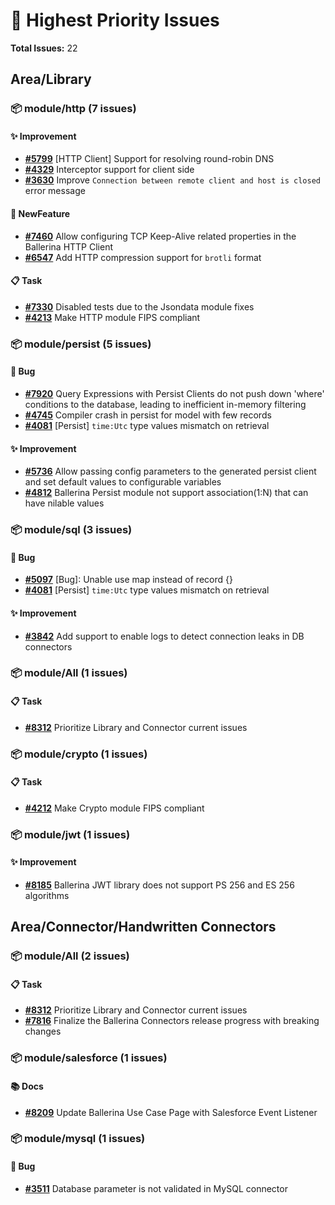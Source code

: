 # 🔴 Highest Priority Issues

**Total Issues:** 22

## Area/Library

### 📦 module/http (7 issues)

#### ✨ Improvement

- **[#5799](https://github.com/ballerina-platform/ballerina-library/issues/5799)** [HTTP Client] Support for resolving round-robin DNS
- **[#4329](https://github.com/ballerina-platform/ballerina-library/issues/4329)** Interceptor support for client side
- **[#3630](https://github.com/ballerina-platform/ballerina-library/issues/3630)** Improve `Connection between remote client and host is closed` error message

#### 🚀 NewFeature

- **[#7460](https://github.com/ballerina-platform/ballerina-library/issues/7460)** Allow configuring TCP Keep-Alive related properties in the Ballerina HTTP Client
- **[#6547](https://github.com/ballerina-platform/ballerina-library/issues/6547)** Add HTTP compression support for `brotli` format

#### 📋 Task

- **[#7330](https://github.com/ballerina-platform/ballerina-library/issues/7330)** Disabled tests due to the Jsondata module fixes
- **[#4213](https://github.com/ballerina-platform/ballerina-library/issues/4213)** Make HTTP module FIPS compliant

### 📦 module/persist (5 issues)

#### 🐛 Bug

- **[#7920](https://github.com/ballerina-platform/ballerina-library/issues/7920)** Query Expressions with Persist Clients do not push down 'where' conditions to the database, leading to inefficient in-memory filtering
- **[#4745](https://github.com/ballerina-platform/ballerina-library/issues/4745)** Compiler crash in persist for model with few records
- **[#4081](https://github.com/ballerina-platform/ballerina-library/issues/4081)** [Persist] `time:Utc` type values mismatch on retrieval

#### ✨ Improvement

- **[#5736](https://github.com/ballerina-platform/ballerina-library/issues/5736)** Allow passing config parameters to the generated persist client and set default values to configurable variables
- **[#4812](https://github.com/ballerina-platform/ballerina-library/issues/4812)** Ballerina Persist module not support association(1:N) that can have nilable values

### 📦 module/sql (3 issues)

#### 🐛 Bug

- **[#5097](https://github.com/ballerina-platform/ballerina-library/issues/5097)** [Bug]: Unable use map<anydata> instead of record {} 
- **[#4081](https://github.com/ballerina-platform/ballerina-library/issues/4081)** [Persist] `time:Utc` type values mismatch on retrieval

#### ✨ Improvement

- **[#3842](https://github.com/ballerina-platform/ballerina-library/issues/3842)** Add support to enable logs to detect connection leaks in DB connectors

### 📦 module/All (1 issues)

#### 📋 Task

- **[#8312](https://github.com/ballerina-platform/ballerina-library/issues/8312)** Prioritize Library and Connector current issues

### 📦 module/crypto (1 issues)

#### 📋 Task

- **[#4212](https://github.com/ballerina-platform/ballerina-library/issues/4212)** Make Crypto module FIPS compliant

### 📦 module/jwt (1 issues)

#### ✨ Improvement

- **[#8185](https://github.com/ballerina-platform/ballerina-library/issues/8185)** Ballerina JWT library does not support PS 256 and ES 256 algorithms

## Area/Connector/Handwritten Connectors

### 📦 module/All (2 issues)

#### 📋 Task

- **[#8312](https://github.com/ballerina-platform/ballerina-library/issues/8312)** Prioritize Library and Connector current issues
- **[#7816](https://github.com/ballerina-platform/ballerina-library/issues/7816)** Finalize the Ballerina Connectors release progress with breaking changes

### 📦 module/salesforce (1 issues)

#### 📚 Docs

- **[#8209](https://github.com/ballerina-platform/ballerina-library/issues/8209)** Update Ballerina Use Case Page with Salesforce Event Listener

### 📦 module/mysql (1 issues)

#### 🐛 Bug

- **[#3511](https://github.com/ballerina-platform/ballerina-library/issues/3511)** Database parameter is not validated in MySQL connector

